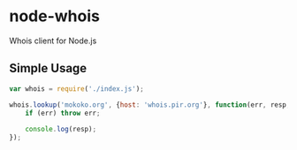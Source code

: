 # node-whois

Whois client for Node.js

## Simple Usage

```javascript
var whois = require('./index.js');

whois.lookup('mokoko.org', {host: 'whois.pir.org'}, function(err, resp, raw) {
    if (err) throw err;
    
    console.log(resp);
});
```
